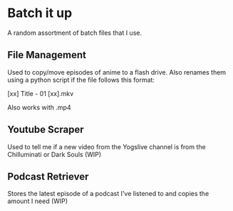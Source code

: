 # Batch it up

A random assortment of batch files that I use.

## File Management

Used to copy/move episodes of anime to a flash drive. Also renames them using a python script if the file follows this format: 

[xx] Title - 01 [xx].mkv

Also works with .mp4

## Youtube Scraper

Used to tell me if a new video from the Yogslive channel is from the Chilluminati or Dark Souls (WIP)

## Podcast Retriever

Stores the latest episode of a podcast I've listened to and copies the amount I need (WIP)